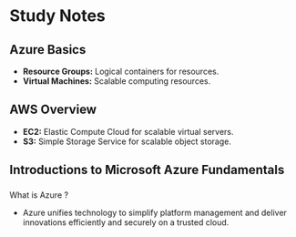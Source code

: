 # Study Notes

## Azure Basics
- **Resource Groups:** Logical containers for resources.
- **Virtual Machines:** Scalable computing resources.

## AWS Overview
- **EC2:** Elastic Compute Cloud for scalable virtual servers.
- **S3:** Simple Storage Service for scalable object storage.

## Introductions to Microsoft Azure Fundamentals
### 
What is Azure ?
- Azure unifies technology to simplify platform management and  deliver innovations efficiently and securely on a trusted cloud.